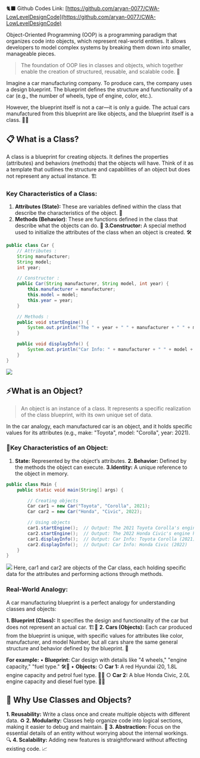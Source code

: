 🐈‍⬛ Github Codes Link: [https://github.com/aryan-0077/CWA-LowLevelDesignCode](https://github.com/aryan-0077/CWA-LowLevelDesignCode)

Object-Oriented Programming (OOP) is a programming paradigm that organizes code into objects, which represent real-world entities. It allows developers to model complex systems by breaking them down into smaller, manageable pieces.

> The foundation of OOP lies in classes and objects, which together enable the creation of structured, reusable, and scalable code. 🧩

Imagine a car manufacturing company. To produce cars, the company uses a design blueprint. The blueprint defines the structure and functionality of a car (e.g., the number of wheels, type of engine, color, etc.).

However, the blueprint itself is not a car—it is only a guide. The actual cars manufactured from this blueprint are like objects, and the blueprint itself is a class. 🚗📏

## 📋 What is a Class?

A class is a blueprint for creating objects. It defines the properties (attributes) and behaviors (methods) that the objects will have. Think of it as a template that outlines the structure and capabilities of an object but does not represent any actual instance. 🏗️

### Key Characteristics of a Class:

1. **Attributes (State):** These are variables defined within the class that describe the characteristics of the object. 📝
2. **Methods (Behavior)**: These are functions defined in the class that describe what the objects can do. 🔧
**3.Constructor:** A special method used to initialize the attributes of the class when an object is created. 🛠️

```java
public class Car {
    // Attributes : 
    String manufacturer;
    String model;
    int year;

    // Constructor : 
    public Car(String manufacturer, String model, int year) {
        this.manufacturer = manufacturer;
        this.model = model;
        this.year = year;
    }

    // Methods : 
    public void startEngine() {
        System.out.println("The " + year + " " + manufacturer + " " + model + "'s engine has started.");
    }

    public void displayInfo() {
        System.out.println("Car Info: " + manufacturer + " " + model + " (" + year + ")");
    }
}
```

![](../pics/Pasted%20image%2020250616191136.png)
## ⚡What is an Object?

> An object is an instance of a class. It represents a specific realization of the class blueprint, with its own unique set of data.

In the car analogy, each manufactured car is an object, and it holds specific values for its attributes (e.g., make: "Toyota", model: "Corolla", year: 2021).

### **🔑Key Characteristics of an Object:**

1. **State:** Represented by the object’s attributes.
**2. Behavior:** Defined by the methods the object can execute.
**3.Identity:** A unique reference to the object in memory.

```java
public class Main {
    public static void main(String[] args) {

        // Creating objects
        Car car1 = new Car("Toyota", "Corolla", 2021);
        Car car2 = new Car("Honda", "Civic", 2022);

        // Using objects
        car1.startEngine();  // Output: The 2021 Toyota Corolla's engine has started.
        car2.startEngine();  // Output: The 2022 Honda Civic's engine has started.
        car1.displayInfo();  // Output: Car Info: Toyota Corolla (2021)
        car2.displayInfo();  // Output: Car Info: Honda Civic (2022)
    }
}
```

![](../pics/Pasted%20image%2020250616191417.png)
Here, car1 and car2 are objects of the Car class, each holding specific data for the attributes and performing actions through methods.

### Real-World Analogy:

A car manufacturing blueprint is a perfect analogy for understanding classes and objects:

**1. Blueprint (Class):** It specifies the design and functionality of the car but does not represent an actual car. 🏗️🚗
**2. Cars (Objects):** Each car produced from the blueprint is unique, with specific values for attributes like color, manufacturer, and model Number, but all cars share the same general structure and behavior defined by the blueprint. 🌟

**For example:**
• **Blueprint:** Car design with details like "4 wheels," "engine capacity," "fuel type." 🛠️🔧
• **Objects:**
○ **Car 1:** A red Hyundai i20, 1.8L engine capacity and petrol fuel type. 🔴🚗
○ **Car 2:** A blue Honda Civic, 2.0L engine capacity and diesel fuel type. 🔵🚙

## 🤔 **Why Use Classes and Objects?**

**1. Reusability:** Write a class once and create multiple objects with different data. ♻️
**2. Modularity:** Classes help organize code into logical sections, making it easier to debug and maintain. 🧩
**3. Abstraction:** Focus on the essential details of an entity without worrying about the internal workings. 🔍
**4. Scalability:** Adding new features is straightforward without affecting existing code. 📈

